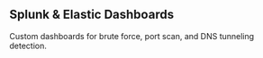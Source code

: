 ## Splunk & Elastic Dashboards
Custom dashboards for brute force, port scan, and DNS tunneling detection.
